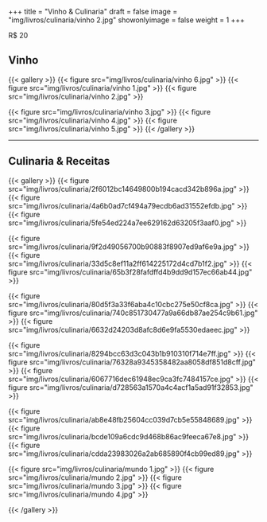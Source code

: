 +++
title = "Vinho & Culinaria"
draft = false
image = "img/livros/culinaria/vinho 2.jpg"
showonlyimage = false
weight = 1
+++

<span class="price">R$ 20</span>
<!--more-->

## Vinho

{{< gallery >}}
{{< figure src="img/livros/culinaria/vinho 6.jpg" >}}
{{< figure src="img/livros/culinaria/vinho 1.jpg" >}}
{{< figure src="img/livros/culinaria/vinho 2.jpg" >}}

{{< figure src="img/livros/culinaria/vinho 3.jpg" >}}
{{< figure src="img/livros/culinaria/vinho 4.jpg" >}}
{{< figure src="img/livros/culinaria/vinho 5.jpg" >}}
{{< /gallery >}}

---

## Culinaria & Receitas

{{< gallery >}}
{{< figure src="img/livros/culinaria/2f6012bc14649800b194cacd342b896a.jpg" >}}
{{< figure src="img/livros/culinaria/4a6b0ad7cf494a79ecdb6ad31552efdb.jpg" >}}
{{< figure src="img/livros/culinaria/5fe54ed224a7ee629162d63205f3aaf0.jpg" >}}

{{< figure src="img/livros/culinaria/9f2d49056700b90883f8907ed9af6e9a.jpg" >}}
{{< figure src="img/livros/culinaria/33d5c8ef11a2ff614225172d4cd7b1f2.jpg" >}}
{{< figure src="img/livros/culinaria/65b3f28fafdffd4b9dd9d157ec66ab44.jpg" >}}

{{< figure src="img/livros/culinaria/80d5f3a33f6aba4c10cbc275e50cf8ca.jpg" >}}
{{< figure src="img/livros/culinaria/740c851730477a9a66db87ae254c9b61.jpg" >}}
{{< figure src="img/livros/culinaria/6632d24203d8afc8d6e9fa5530edaeec.jpg" >}}

{{< figure src="img/livros/culinaria/8294bcc63d3c043b1b910310f714e7ff.jpg" >}}
{{< figure src="img/livros/culinaria/76328a9345358482aa8058df851d8cff.jpg" >}}
{{< figure src="img/livros/culinaria/6067716dec61948ec9ca3fc7484157ce.jpg" >}}
{{< figure src="img/livros/culinaria/d728563a1570a4c4acf1a5ad91f32853.jpg" >}}

{{< figure src="img/livros/culinaria/ab8e48fb25604cc039d7cb5e55848689.jpg" >}}
{{< figure src="img/livros/culinaria/bcde109a6cdc9d468b86ac9feeca67e8.jpg" >}}
{{< figure src="img/livros/culinaria/cdda23983026a2ab685890f4cb99ed89.jpg" >}}

{{< figure src="img/livros/culinaria/mundo 1.jpg" >}}
{{< figure src="img/livros/culinaria/mundo 2.jpg" >}}
{{< figure src="img/livros/culinaria/mundo 3.jpg" >}}
{{< figure src="img/livros/culinaria/mundo 4.jpg" >}}

{{< /gallery >}}